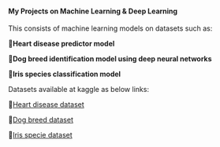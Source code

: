 #### **My Projects on Machine Learning & Deep Learning**

This consists of machine learning models on datasets such as:

📌**Heart disease predictor model**

📌**Dog breed identification model using deep neural networks**

📌**Iris species classification model**


Datasets available at kaggle as below links:

🔗[Heart disease dataset](https://www.kaggle.com/ronitf/heart-disease-uci)

🔗[Dog breed dataset](https://www.kaggle.com/c/dog-breed-identification/data?select=test)

🔗[Iris specie dataset](https://www.kaggle.com/uciml/iris)
